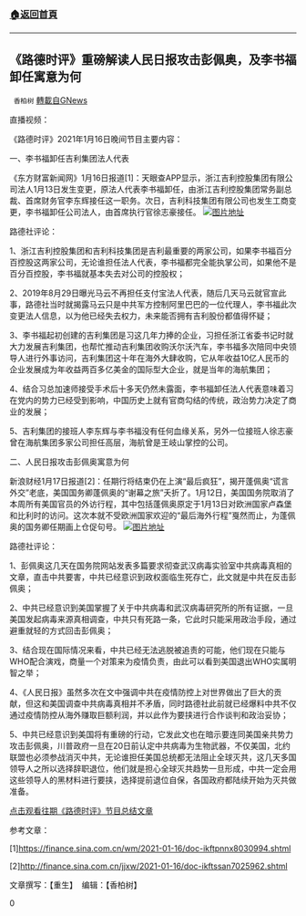 ###  [:house:返回首頁](https://github.com/ourhimalayas/txt)
---

## 《路德时评》重磅解读人民日报攻击彭佩奥，及李书福卸任寓意为何
` 香柏树` [轉載自GNews](https://gnews.org/zh-hans/759549/)

直播视频：



《路德时评》2021年1月16日晚间节目主要内容：

一、李书福卸任吉利集团法人代表

《东方财富新闻网》1月16日报道[1]：天眼查APP显示，浙江吉利控股集团有限公司法人1月13日发生变更，原法人代表李书福卸任，由浙江吉利控股集团常务副总裁、首席财务官李东辉接任这一职务。次日，吉利科技集团有限公司也发生工商变更，李书福卸任公司法人，由首席执行官徐志豪接任。
![]()![](https://gnews.org/wp-content/uploads/2021/01/ef09-khstaxs7293003.png)[图片地址](https://n.sinaimg.cn/sinakd20210116ac/258/w640h418/20210116/ef09-khstaxs7293003.png)


路德社评论：

1、浙江吉利控股集团和吉利科技集团是吉利最重要的两家公司，如果李书福百分百控股这两家公司，无论谁担任法人代表，李书福都完全能执掌公司，如果他不是百分百控股，李书福就基本失去对公司的控股权；

2、2019年8月29日曝光马云不再担任支付宝法人代表，随后几天马云就官宣此事，路德社当时就揭露马云只是中共军方控制阿里巴巴的一位代理人，李书福此次变更法人信息，以为他已经失去权力，未来能否拥有吉利股份都值得怀疑；

3、李书福起初创建的吉利集团是习这几年力捧的企业，习担任浙江省委书记时就大力发展吉利集团，也帮忙推动吉利集团收购沃尔沃汽车，李书福多次陪同中央领导人进行外事访问，吉利集团这十年在海外大肆收购，它从年收益10亿人民币的企业发展成为年收益两百多亿美金的国际型大企业，就是当年的海航集团；

4、结合习总加速师接受手术后十多天仍然未露面，李书福卸任法人代表意味着习在党内的势力已经受到影响，中国历史上就有官商勾结的传统，政治势力决定了商业的发展；

5、吉利集团的接班人李东辉与李书福没有任何血缘关系，另外一位接班人徐志豪曾在海航集团多家公司担任高层，海航曾是王岐山掌控的公司。

二、人民日报攻击彭佩奥寓意为何

新浪财经1月17日报道[2]：任期行将结束仍在上演“最后疯狂”，揭开蓬佩奥“谎言外交”老底，美国国务卿蓬佩奥的“谢幕之旅”夭折了。1月12日，美国国务院取消了本周所有美国官员的外访行程，其中包括蓬佩奥原定于1月13日对欧洲国家卢森堡和比利时的访问。这次本就不受欧洲国家欢迎的“最后海外行程”戛然而止，为蓬佩奥的国务卿任期画上仓促句号。
![]()![](https://gnews.org/wp-content/uploads/2021/01/彭佩奥文中图片.jpg)[图片地址](https://m1.aboluowang.com/uploadfile/2020/1028/20201028114255153.jpg)


路德社评论：

1、彭佩奥这几天在国务院网站发表多篇要求彻查武汉病毒实验室中共病毒真相的文章，直击中共要害，中共已经意识到政权面临生死存亡，此文就是中共在反击彭佩奥；

2、中共已经意识到美国掌握了关于中共病毒和武汉病毒研究所的所有证据，一旦美国发起病毒来源真相调查，中共只有死路一条，它此时只能采用政治手段，通过避重就轻的方式回击彭佩奥；

3、结合现在国际情况来看，中共已经无法逃脱被追责的可能，他们现在只能与WHO配合演戏，商量一个对策来为疫情负责，由此可以看到美国退出WHO实属明智之举；

4、《人民日报》虽然多次在文中强调中共在疫情防控上对世界做出了巨大的贡献，但这和美国调查中共病毒真相并不矛盾，同时路德社此前就已经爆料中共不仅通过疫情防控从海外赚取巨额利润，并以此作为要挟进行合作谈判和政治妥协；

5、中共已经意识到美国将有重磅的行动，它发此文也在暗示要连同美国亲共势力攻击彭佩奥，川普政府一旦在20日前认定中共病毒为生物武器，不仅美国，北约联盟也必须参战消灭中共，无论谁担任美国总统都无法阻止全球灭共，这几天多国领导人之所以选择辞职退位，他们就是担心全球灭共趋势一旦形成，中共一定会用这些领导人的黑材料进行要挟，选择提前退位自保，各国政府都陆续开始为灭共做准备。

[点击观看往期《路德时评》节目总结文章](https://gnews.org/zh-hans/author/harmony/)

参考文章：

[1]https://finance.sina.com.cn/wm/2021-01-16/doc-ikftpnnx8030994.shtml

[2]http://finance.sina.com.cn/jjxw/2021-01-16/doc-ikftssan7025962.shtml

文章撰写：【重生】  编辑：【香柏树】

0

